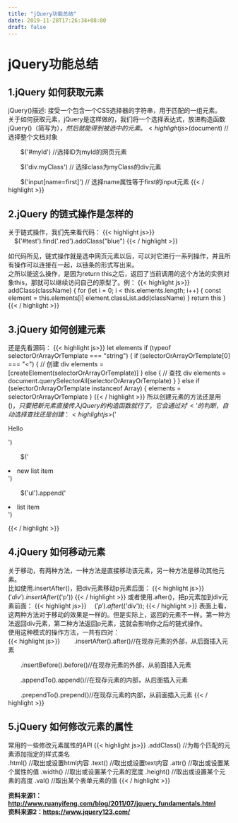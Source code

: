 ```yaml
---
title: "jQuery功能总结"
date: 2019-11-28T17:26:34+08:00
draft: false
---
```


# jQuery功能总结

## 1.jQuery 如何获取元素

jQuery()描述: 接受一个包含一个CSS选择器的字符串，用于匹配的一组元素。  
关于如何获取元素，jQuery是这样做的，我们将一个选择表达式，放进构造函数jQuery()（简写为$），然后就能得到被选中的元素。
{{< highlight js>}}
　　$(document) //选择整个文档对象

　　$('#myId') //选择ID为myId的网页元素

　　$('div.myClass') // 选择class为myClass的div元素

　　$('input[name=first]') // 选择name属性等于first的input元素
{{< / highlight >}}

## 2.jQuery 的链式操作是怎样的

关于链式操作，我们先来看代码：
{{< highlight js>}}
　$('#test').find('.red').addClass("blue")
{{< / highlight >}}

如代码所见，链式操作就是选中网页元素以后，可以对它进行一系列操作，并且所有操作可以连接在一起，以链条的形式写出来。  
之所以能这么操作，是因为return this之后，返回了当前调用的这个方法的实例对象this，那就可以继续访问自己的原型了。例：
{{< highlight js>}}
  addClass(className) {
    for (let i = 0; i < this.elements.length; i++) {
      const element = this.elements[i]
      element.classList.add(className)
    }
    return this
  }
{{< / highlight >}}

## 3.jQuery 如何创建元素

还是先看源码：
{{< highlight js>}}
  let elements
  if (typeof selectorOrArrayOrTemplate === "string") {
    if (selectorOrArrayOrTemplate[0] === "<") {
      // 创建 div
      elements = [createElement(selectorOrArrayOrTemplate)]
    } else {
      // 查找 div
      elements = document.querySelectorAll(selectorOrArrayOrTemplate)
    }
  } else if (selectorOrArrayOrTemplate instanceof Array) {
    elements = selectorOrArrayOrTemplate
  }
{{< / highlight >}}
所以创建元素的方法还是用$()，只要把新元素直接传入jQuery的构造函数就行了，它会通过对'<'的判断，自动选择查找还是创建：
{{< highlight js>}}
　　$('<p>Hello</p>')

　　$('<li class="new">new list item</li>')

　　$('ul').append('<li>list item</li>')

{{< / highlight >}}
## 4.jQuery 如何移动元素

关于移动，有两种方法，一种方法是直接移动该元素，另一种方法是移动其他元素。  
比如使用.insertAfter()，把div元素移动p元素后面：
{{< highlight js>}}
　$('div').insertAfter($('p'))
{{< / highlight >}}
或者使用.after()，把p元素加到div元素前面：
{{< highlight js>}}
　$('p').after($('div'));
{{< / highlight >}}
表面上看，这两种方法对于移动的效果是一样的。但是实际上，返回的元素不一样。第一种方法返回div元素，第二种方法返回p元素，这就会影响你之后的链式操作。  
使用这种模式的操作方法，一共有四对：  
{{< highlight js>}}
　　.insertAfter().after()//在现存元素的外部，从后面插入元素

　　.insertBefore().before()//在现存元素的外部，从前面插入元素

　　.appendTo().append()//在现存元素的内部，从后面插入元素

　　.prependTo().prepend()//在现存元素的内部，从前面插入元素
{{< / highlight >}}
## 5.jQuery 如何修改元素的属性

常用的一些修改元素属性的API
{{< highlight js>}}
  .addClass() //为每个匹配的元素添加指定的样式类名               
  .html() //取出或设置html内容
  .text() //取出或设置text内容
  .attr() //取出或设置某个属性的值
  .width() //取出或设置某个元素的宽度
  .height() //取出或设置某个元素的高度
  .val() //取出某个表单元素的值
{{< / highlight >}}

**资料来源1：http://www.ruanyifeng.com/blog/2011/07/jquery_fundamentals.html**  
**资料来源2：https://www.jquery123.com/**
